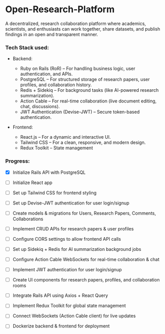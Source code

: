 # Open-Research-Platform
A decentralized, research collaboration platform where academics, scientists, and enthusiasts can work together, share datasets, and publish findings in an open and transparent manner.

### Tech Stack used:
- Backend:
    - Ruby on Rails (RoR) – For handling business logic, user authentication, and APIs.
    - PostgreSQL – For structured storage of research papers, user profiles, and collaboration history.
    - Redis + Sidekiq – For background tasks (like AI-powered research summarization).
    - Action Cable – For real-time collaboration (live document editing, chat, discussions).
    - JWT Authentication (Devise-JWT) – Secure token-based authentication.

- Frontend:
    - React.js – For a dynamic and interactive UI.
    - Tailwind CSS – For a clean, responsive, and modern design.
    - Redux Toolkit – State management

### Progress:
  
- [x] Initialize Rails API with PostgreSQL
- [ ] Initialize React app
- [ ] Set up Tailwind CSS for frontend styling  
- [ ] Set up Devise-JWT authentication for user login/signup  
- [ ] Create models & migrations for Users, Research Papers, Comments, Collaborations
- [ ] Implement CRUD APIs for research papers & user profiles  
- [ ] Configure CORS settings to allow frontend API calls  
- [ ] Set up Sidekiq + Redis for AI summarization background jobs  
- [ ] Configure Action Cable WebSockets for real-time collaboration & chat   
- [ ] Implement JWT authentication for user login/signup  
- [ ] Create UI components for research papers, profiles, and collaboration rooms
- [ ] Integrate Rails API using Axios + React Query 
- [ ] Implement Redux Toolkit for global state management  
- [ ] Connect WebSockets (Action Cable client) for live updates  
- [ ] Dockerize backend & frontend for deployment 

